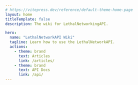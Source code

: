 ```yaml
---
# https://vitepress.dev/reference/default-theme-home-page
layout: home
titleTemplate: false
description: The wiki for LethalNetworkingAPI.

hero:
  name: "LethalNetworkAPI Wiki"
  tagline: Learn how to use the LethalNetworkAPI.
  actions:
    - theme: brand
      text: Articles
      link: /articles/
    - theme: brand
      text: API Docs
      link: /api/
---
```


